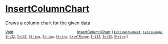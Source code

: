 # [InsertColumnChart](./ExcelHelper-100664002.md)

Draws a column chart for the given data

<sub>[Void](https://docs.microsoft.com/en-us/dotnet/api/System.Void)</sub><img width=200/><sub>[InsertColumnChart](./ExcelHelper-100664002.md) ( [`ExcelWorksheet`](./ExcelHelper-100664002.md), [`ExcelRange`](./ExcelHelper-100664002.md), [`Int32`](https://docs.microsoft.com/en-us/dotnet/api/System.Int32), [`Int32`](https://docs.microsoft.com/en-us/dotnet/api/System.Int32), [`String`](https://docs.microsoft.com/en-us/dotnet/api/System.String), [`String`](https://docs.microsoft.com/en-us/dotnet/api/System.String), [`String`](https://docs.microsoft.com/en-us/dotnet/api/System.String), [`ExcelRange`](./ExcelHelper-100664002.md), [`Int32`](https://docs.microsoft.com/en-us/dotnet/api/System.Int32), [`Int32`](https://docs.microsoft.com/en-us/dotnet/api/System.Int32), [`String`](https://docs.microsoft.com/en-us/dotnet/api/System.String) )</sub><br>


